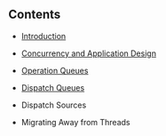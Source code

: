 ## Contents

* [Introduction](Introduction.md)

* [Concurrency and Application Design](Concurrency-and-Application-Design.md)

* [Operation Queues](Operation-Queues.md)

* [Dispatch Queues](Dispatch-Queues.md)

* Dispatch Sources

* Migrating Away from Threads

